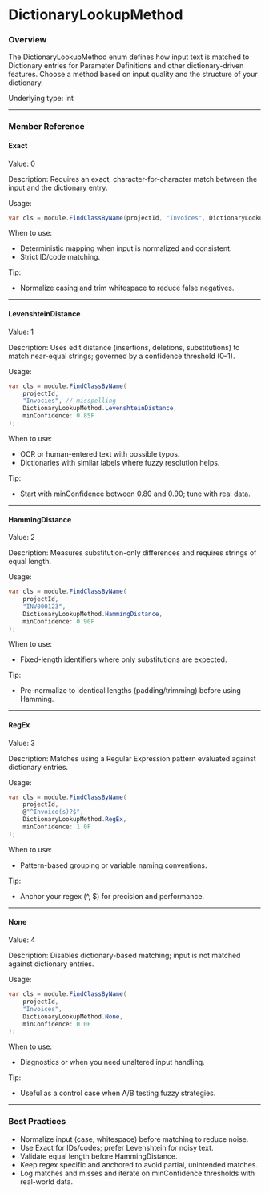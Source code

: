# DictionaryLookupMethod

### Overview

The DictionaryLookupMethod enum defines how input text is matched to Dictionary entries for Parameter Definitions and other dictionary-driven features. Choose a method based on input quality and the structure of your dictionary.

Underlying type: int

***

### Member Reference

#### Exact

Value: 0

Description: Requires an exact, character-for-character match between the input and the dictionary entry.

Usage:

```csharp
var cls = module.FindClassByName(projectId, "Invoices", DictionaryLookupMethod.Exact, minConfidence: 1.0F);
```

When to use:

* Deterministic mapping when input is normalized and consistent.
* Strict ID/code matching.

Tip:

* Normalize casing and trim whitespace to reduce false negatives.

***

#### LevenshteinDistance

Value: 1

Description: Uses edit distance (insertions, deletions, substitutions) to match near-equal strings; governed by a confidence threshold (0–1).

Usage:

```csharp
var cls = module.FindClassByName(
    projectId,
    "Invocies", // misspelling
    DictionaryLookupMethod.LevenshteinDistance,
    minConfidence: 0.85F
);
```

When to use:

* OCR or human-entered text with possible typos.
* Dictionaries with similar labels where fuzzy resolution helps.

Tip:

* Start with minConfidence between 0.80 and 0.90; tune with real data.

***

#### HammingDistance

Value: 2

Description: Measures substitution-only differences and requires strings of equal length.

Usage:

```csharp
var cls = module.FindClassByName(
    projectId,
    "INV000123",
    DictionaryLookupMethod.HammingDistance,
    minConfidence: 0.90F
);
```

When to use:

* Fixed-length identifiers where only substitutions are expected.

Tip:

* Pre-normalize to identical lengths (padding/trimming) before using Hamming.

***

#### RegEx

Value: 3

Description: Matches using a Regular Expression pattern evaluated against dictionary entries.

Usage:

```csharp
var cls = module.FindClassByName(
    projectId,
    @"^Invoice(s)?$",
    DictionaryLookupMethod.RegEx,
    minConfidence: 1.0F
);
```

When to use:

* Pattern-based grouping or variable naming conventions.

Tip:

* Anchor your regex (^, $) for precision and performance.

***

#### None

Value: 4

Description: Disables dictionary-based matching; input is not matched against dictionary entries.

Usage:

```csharp
var cls = module.FindClassByName(
    projectId,
    "Invoices",
    DictionaryLookupMethod.None,
    minConfidence: 0.0F
);
```

When to use:

* Diagnostics or when you need unaltered input handling.

Tip:

* Useful as a control case when A/B testing fuzzy strategies.

***

### Best Practices

* Normalize input (case, whitespace) before matching to reduce noise.
* Use Exact for IDs/codes; prefer Levenshtein for noisy text.
* Validate equal length before HammingDistance.
* Keep regex specific and anchored to avoid partial, unintended matches.
* Log matches and misses and iterate on minConfidence thresholds with real-world data.


